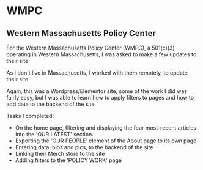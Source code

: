 # WMPC

## Western Massachusetts Policy Center

For the Western Massachusetts Policy Center (WMPC), a 501(c)(3) operating in Western Massachusetts, I was asked to make a few updates to their site.

As I don't live in Massachusetts, I worked with them remotely, to update their site.

Again, this was a Wordpress/Elementor site, some of the work I did was fairly easy, but I was able to learn how to apply filters to pages and how to add data to the backend of the site.

Tasks I completed:
- On the home page, filtering and displaying the four most-recent articles into the 'OUR LATEST' section.
- Exporting the 'OUR PEOPLE' element of the About page to its own page
- Entering data, bios and pics, to the backend of the site
- Linking their Merch store to the site
- Adding filters to the 'POLICY WORK' page
